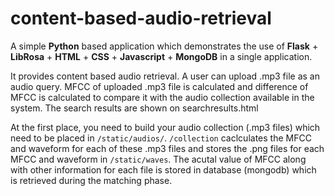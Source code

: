 # content-based-audio-retrieval
A simple **Python** based application which demonstrates the use of **Flask** + **LibRosa** + **HTML** + **CSS** + **Javascript** + **MongoDB** in a single application. 


It provides content based audio retrieval. A user can upload .mp3 file as an audio query. MFCC of uploaded .mp3 file is calculated and difference of MFCC is calculated to compare it with the audio collection available in the system. The search results are shown on searchresults.html


At the first place, you need to build your audio collection (.mp3 files) which need to be placed in `/static/audios/`. `/collection` caclculates the MFCC and waveform for each of these .mp3 files and stores the .png files for each MFCC and waveform in `/static/waves`. The acutal value of MFCC along with other information for each file is stored in database (mongodb) which is retrieved during the matching phase.
